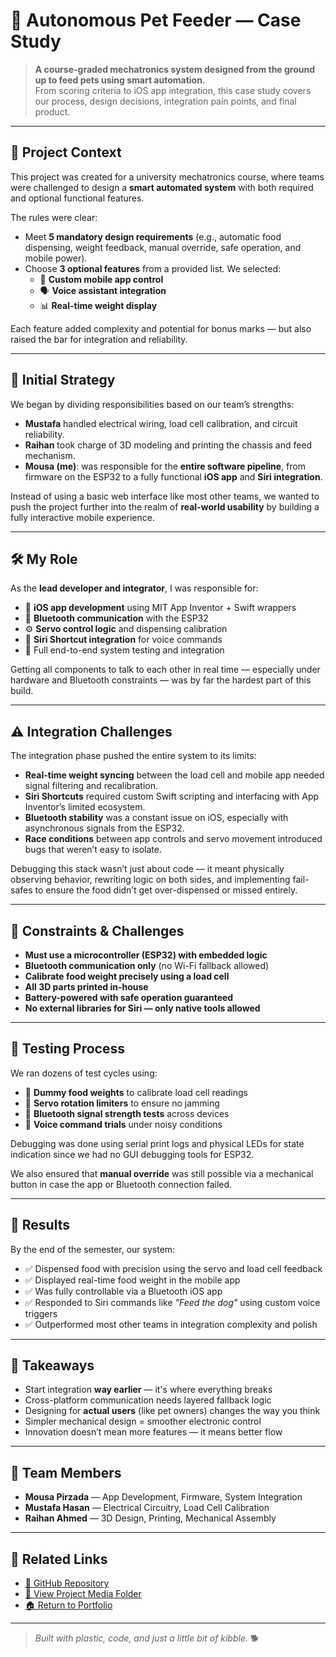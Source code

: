 # 🐾 Autonomous Pet Feeder — Case Study

> **A course-graded mechatronics system designed from the ground up to feed pets using smart automation.**  
> From scoring criteria to iOS app integration, this case study covers our process, design decisions, integration pain points, and final product.

---

## 🎯 Project Context

This project was created for a university mechatronics course, where teams were challenged to design a **smart automated system** with both required and optional functional features.

The rules were clear:
- Meet **5 mandatory design requirements** (e.g., automatic food dispensing, weight feedback, manual override, safe operation, and mobile power).
- Choose **3 optional features** from a provided list. We selected:
  - 📱 **Custom mobile app control**
  - 🗣️ **Voice assistant integration**
  - 📊 **Real-time weight display**

Each feature added complexity and potential for bonus marks — but also raised the bar for integration and reliability.

---

## 🧠 Initial Strategy

We began by dividing responsibilities based on our team’s strengths:
- **Mustafa** handled electrical wiring, load cell calibration, and circuit reliability.
- **Raihan** took charge of 3D modeling and printing the chassis and feed mechanism.
- **Mousa (me)**: was responsible for the **entire software pipeline**, from firmware on the ESP32 to a fully functional **iOS app** and **Siri integration**.

Instead of using a basic web interface like most other teams, we wanted to push the project further into the realm of **real-world usability** by building a fully interactive mobile experience.

---

## 🛠️ My Role

As the **lead developer and integrator**, I was responsible for:
- 📱 **iOS app development** using MIT App Inventor + Swift wrappers  
- 🔄 **Bluetooth communication** with the ESP32  
- ⚙️ **Servo control logic** and dispensing calibration  
- 🧠 **Siri Shortcut integration** for voice commands  
- 🔌 Full end-to-end system testing and integration  

Getting all components to talk to each other in real time — especially under hardware and Bluetooth constraints — was by far the hardest part of this build.

---

## ⚠️ Integration Challenges

The integration phase pushed the entire system to its limits:

- **Real-time weight syncing** between the load cell and mobile app needed signal filtering and recalibration.
- **Siri Shortcuts** required custom Swift scripting and interfacing with App Inventor’s limited ecosystem.
- **Bluetooth stability** was a constant issue on iOS, especially with asynchronous signals from the ESP32.
- **Race conditions** between app controls and servo movement introduced bugs that weren’t easy to isolate.

Debugging this stack wasn’t just about code — it meant physically observing behavior, rewriting logic on both sides, and implementing fail-safes to ensure the food didn’t get over-dispensed or missed entirely.

---

## 📏 Constraints & Challenges

- **Must use a microcontroller (ESP32) with embedded logic**
- **Bluetooth communication only** (no Wi-Fi fallback allowed)
- **Calibrate food weight precisely using a load cell**
- **All 3D parts printed in-house**
- **Battery-powered with safe operation guaranteed**
- **No external libraries for Siri — only native tools allowed**

---

## 🧪 Testing Process

We ran dozens of test cycles using:
- 🧪 **Dummy food weights** to calibrate load cell readings  
- 🧪 **Servo rotation limiters** to ensure no jamming  
- 🧪 **Bluetooth signal strength tests** across devices  
- 🧪 **Voice command trials** under noisy conditions

Debugging was done using serial print logs and physical LEDs for state indication since we had no GUI debugging tools for ESP32.

We also ensured that **manual override** was still possible via a mechanical button in case the app or Bluetooth connection failed.

---

## 🏁 Results

By the end of the semester, our system:
- ✅ Dispensed food with precision using the servo and load cell feedback  
- ✅ Displayed real-time food weight in the mobile app  
- ✅ Was fully controllable via a Bluetooth iOS app  
- ✅ Responded to Siri commands like *"Feed the dog"* using custom voice triggers  
- ✅ Outperformed most other teams in integration complexity and polish

---

## 🧠 Takeaways

- Start integration **way earlier** — it's where everything breaks
- Cross-platform communication needs layered fallback logic
- Designing for **actual users** (like pet owners) changes the way you think
- Simpler mechanical design = smoother electronic control
- Innovation doesn’t mean more features — it means better flow

---

## 👥 Team Members

- **Mousa Pirzada** — App Development, Firmware, System Integration  
- **Mustafa Hasan** — Electrical Circuitry, Load Cell Calibration  
- **Raihan Ahmed** — 3D Design, Printing, Mechanical Assembly

---

## 📎 Related Links

- [🔗 GitHub Repository](https://github.com/20mup/autonomous-pet-feeder)
- [📸 View Project Media Folder](https://github.com/20mup/autonomous-pet-feeder/images)
- [🏠 Return to Portfolio](https://github.com/20mup/20mup.github.io/projects/autonomous-pet-feeder)

---

> _Built with plastic, code, and just a little bit of kibble._ 🐕
